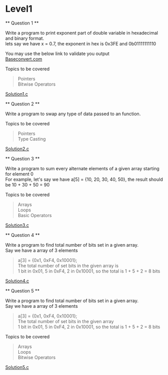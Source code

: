 # Level1


** Question 1 **

Write a program to print exponent part of double variable in hexadecimal and binary format.<br/>
lets say we have x = 0.7, the exponent in hex is 0x3FE and 0b01111111110<br/>

You may use the below link to validate you output<br/>
[Baseconvert.com](https://baseconvert.com/ieee-754-floating-point)

Topics to be covered<br/>
> Pointers<br/>
> Bitwise Operators<br/>

[Solution1.c](https://github.com/saurabhcr007/Learning_2023/blob/main/Module1/Day2/Level1/Question1.c)


** Question 2 **

Write a program to swap any type of data passed to an function.<br/>

Topics to be covered<br/>
> Pointers<br/>
> Type Casting<br/>

[Solution2.c](https://github.com/saurabhcr007/Learning_2023/blob/main/Module1/Day2/Level1/Question2.c)


** Question 3 **

Write a program to sum every alternate elements of a given array starting for element 0<br/>
For example, let's say we have a[5] = {10, 20, 30, 40, 50}, the result should be 10 + 30 + 50 = 90<br/>

Topics to be covered<br/>
> Arrays<br/>
> Loops<br/>
> Basic Operators<br/>

[Solution3.c](https://github.com/saurabhcr007/Learning_2023/blob/main/Module1/Day2/Level1/Question3.c)


** Question 4 **

Write a program to find total number of bits set in a given array.<br/>
Say we have a array of 3 elements<br/>
> a[3] = {0x1, 0xF4, 0x10001};<br/>
The total number of set bits in the given array is<br/>
1 bit in 0x01, 5 in 0xF4, 2 in 0x10001, so the total is 1 + 5 + 2 = 8 bits<br/>

[Solution4.c](https://github.com/saurabhcr007/Learning_2023/blob/main/Module1/Day2/Level1/Question4.c)


** Question 5 **

Write a program to find total number of bits set in a given array.<br/>
Say we have a array of 3 elements<br/>
> a[3] = {0x1, 0xF4, 0x10001};<br/>
The total number of set bits in the given array <br/>
1 bit in 0x01, 5 in 0xF4, 2 in 0x10001, so the total is 1 + 5 + 2 = 8 bits<br/>

Topics to be covered<br/>
> Arrays<br/>
> Loops<br/>
> Bitwise Operators<br/>

[Solution5.c](https://github.com/saurabhcr007/Learning_2023/blob/main/Module1/Day2/Level1/Question5.c)
